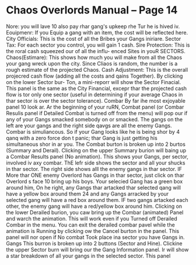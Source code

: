 # Chaos Overlords Manual – Page 14

Nore: you will lave 10 also pay rhar gang's upkeep rhe Tur he is hived iv. Eouipmenr: If you Equip a gang with an item, the cost will be reflected here. City Officials: This is the cost of all the Bribes your Gangs iniriare. Sector Tax: For each sector you control, you will gain 1 cash. Sire Protection: This is the roral cash squeezed our of all the influ- enced Sites in youR SECTORS. Chaos(Estimare): This shows how much you will make from all the Chaos your gang wreck upon the city. Since Cliaos is random, the number is a rough estimate of the projected Chaos. Cash Adjustment: This is the overall projecred cash flow (adding all the costs and qains Together). By clicking on the lower Sector bur- Ton, a mini-reporr will show the Sector Finacial. This panel is the same as the City Financial, excepr thar the projected cash flow is tor only one sector (useful in determining if your average Chaos in thar sector is over the sector tolerance). Combar By far ihe most exjoyable panel 10 look ar. Ar the beginning of your ruRN, Combat panel (or Combar Resulis panel if Detailed Combat is turned off from the menu) will pop our if any of your Gangs smacked somebody on or smacked. The gangs on the left are your gangs and the right side qavgs are all the enemy Gangs. Combar is simuliancous. So if your Gang looks like he is being shor by 4 qanq with a zero force don t panic; thar Gang is just getting his simultaneous shor in ar you. The Combat burton is broken up into 2 burtos (Summary and Derail). Clicking on the upper Summary burion will baing up a Combar Results panel (No animation). This shows your Gangs, per sector, involved iv axy combar. ThE lefr side shows the sector and all your shucks in thar sector. The right side shows alll the enemy gangs in thar sector. IF More thar ONE enemy Overlord has Gangs in thar sector, just click on thar Overlord s face 10 bring up his boys. Your selecied Gang has a green box around him, On he right, any Gangs thar artacked thar selected qang will have a yellow box around them 24 and any Gangs arracked by your selected gang will have a red box around them. IF two gangs artacked each other, the enemy gang will have a red/yellow box around him. Clicking on the lower Derailed burion, you caw bring up the Combar (animated) Panel and warch the animation. This will work even if you Turned off Derailed Combar in the menu. You can exit the derailed combar pavel while the animation is Running by clicking ow the Cancel burton in the panel. This panel will nor open if No combat Took place ina sector you have Gangs in. Gangs This burron is broken up into 2 buttons (Sector and Hine). Clickine the upper Sector burn will bring our the Gang Information panel. Ir will show a star breakdown of all your gangs in the selected sector. This panel
